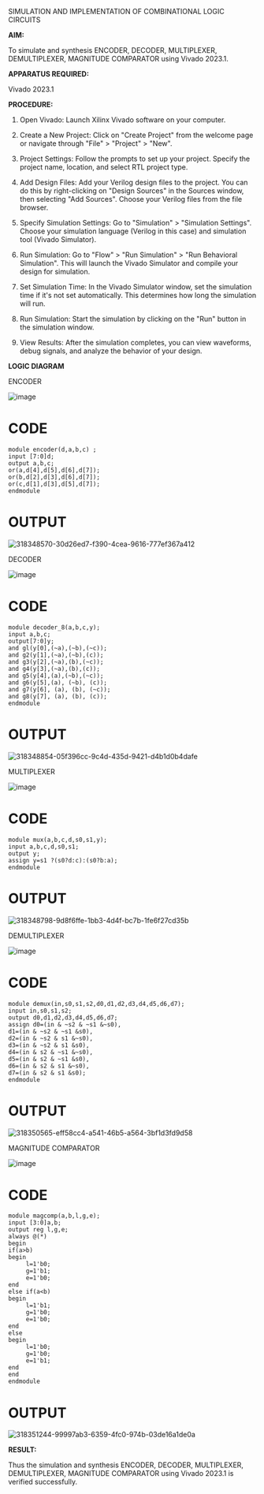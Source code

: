 SIMULATION AND IMPLEMENTATION OF  COMBINATIONAL LOGIC CIRCUITS

**AIM:** 

 To simulate and synthesis ENCODER, DECODER, MULTIPLEXER, DEMULTIPLEXER, MAGNITUDE COMPARATOR using Vivado 2023.1.

**APPARATUS REQUIRED:**

Vivado 2023.1

**PROCEDURE:**

1. Open Vivado: Launch Xilinx Vivado software on your computer.

2. Create a New Project: Click on "Create Project" from the welcome page or navigate through "File" > "Project" > "New".

3. Project Settings: Follow the prompts to set up your project. Specify the project name, location, and select RTL project type.

4. Add Design Files: Add your Verilog design files to the project. You can do this by right-clicking on "Design Sources" in the Sources window, then selecting "Add Sources". Choose your Verilog files from the file browser.

5. Specify Simulation Settings: Go to "Simulation" > "Simulation Settings". Choose your simulation language (Verilog in this case) and simulation tool (Vivado Simulator).

6. Run Simulation: Go to "Flow" > "Run Simulation" > "Run Behavioral Simulation". This will launch the Vivado Simulator and compile your design for simulation.

7. Set Simulation Time: In the Vivado Simulator window, set the simulation time if it's not set automatically. This determines how long the simulation will run.

8. Run Simulation: Start the simulation by clicking on the "Run" button in the simulation window.

9. View Results: After the simulation completes, you can view waveforms, debug signals, and analyze the behavior of your design.

**LOGIC DIAGRAM**

ENCODER


![image](https://github.com/navaneethans/VLSI-LAB-EXP-2/assets/6987778/3cd1f95e-7531-4cad-9154-fdd397ac439e)

# CODE
```
module encoder(d,a,b,c) ;
input [7:0]d;
output a,b,c;
or(a,d[4],d[5],d[6],d[7]);
or(b,d[2],d[3],d[6],d[7]);
or(c,d[1],d[3],d[5],d[7]);
endmodule
 ```
# OUTPUT
![318348570-30d26ed7-f390-4cea-9616-777ef367a412](https://github.com/KarthikeyanManickam/VLSI-LAB-EXP-2/assets/164841362/127de350-b035-4228-9a4e-f9febf9dcb4a)


DECODER

![image](https://github.com/navaneethans/VLSI-LAB-EXP-2/assets/6987778/45a5e6cf-bbe0-4fd5-ac84-e5ad4477483b)

# CODE
```
module decoder_8(a,b,c,y);
input a,b,c; 
output[7:0]y; 
and gl(y[0],(~a),(~b),(~c)); 
and g2(y[1],(~a),(~b),(c)); 
and g3(y[2],(~a),(b),(~c));
and g4(y[3],(~a),(b),(c));
and g5(y[4],(a),(~b),(~c));
and g6(y[5],(a), (~b), (c));
and g7(y[6], (a), (b), (~c)); 
and g8(y[7], (a), (b), (c));
endmodule
```
# OUTPUT
![318348854-05f396cc-9c4d-435d-9421-d4b1d0b4dafe](https://github.com/KarthikeyanManickam/VLSI-LAB-EXP-2/assets/164841362/003ee1d6-5789-44d7-b2f1-fb2fbd4aa1db)


MULTIPLEXER

![image](https://github.com/navaneethans/VLSI-LAB-EXP-2/assets/6987778/427f75b2-8e67-44b9-ac45-a66651787436)

# CODE
```
module mux(a,b,c,d,s0,s1,y);
input a,b,c,d,s0,s1;
output y;
assign y=s1 ?(s0?d:c):(s0?b:a);
endmodule
```

# OUTPUT
![318348798-9d8f6ffe-1bb3-4d4f-bc7b-1fe6f27cd35b](https://github.com/KarthikeyanManickam/VLSI-LAB-EXP-2/assets/164841362/fba8f29d-a9d3-494f-acb2-9648cab83ce5)


DEMULTIPLEXER

![image](https://github.com/navaneethans/VLSI-LAB-EXP-2/assets/6987778/1c45a7fc-08ac-4f76-87f2-c084e7150557)

# CODE
```
module demux(in,s0,s1,s2,d0,d1,d2,d3,d4,d5,d6,d7);
input in,s0,s1,s2;
output d0,d1,d2,d3,d4,d5,d6,d7;
assign d0=(in & ~s2 & ~s1 &~s0),
d1=(in & ~s2 & ~s1 &s0),
d2=(in & ~s2 & s1 &~s0),
d3=(in & ~s2 & s1 &s0),
d4=(in & s2 & ~s1 &~s0),
d5=(in & s2 & ~s1 &s0),
d6=(in & s2 & s1 &~s0),
d7=(in & s2 & s1 &s0);
endmodule
```
# OUTPUT
![318350565-eff58cc4-a541-46b5-a564-3bf1d3fd9d58](https://github.com/KarthikeyanManickam/VLSI-LAB-EXP-2/assets/164841362/0cbb06ee-0ae2-4753-9efb-958de4c71334)


MAGNITUDE COMPARATOR

![image](https://github.com/navaneethans/VLSI-LAB-EXP-2/assets/6987778/b2fe7a05-6bf7-4dcb-8f5d-28abbf7ea8c2)

# CODE
```
module magcomp(a,b,l,g,e);
input [3:0]a,b;
output reg l,g,e;
always @(*)
begin
if(a>b)
begin
     l=1'b0;
     g=1'b1;
     e=1'b0;
end
else if(a<b)
begin
     l=1'b1;
     g=1'b0;
     e=1'b0;
end
else
begin
     l=1'b0;
     g=1'b0;
     e=1'b1;
end
end
endmodule
```
# OUTPUT
![318351244-99997ab3-6359-4fc0-974b-03de16a1de0a](https://github.com/KarthikeyanManickam/VLSI-LAB-EXP-2/assets/164841362/64457846-5067-44d7-9e55-ef1f83c80576)


  

**RESULT:**

Thus the simulation and synthesis ENCODER, DECODER, MULTIPLEXER, DEMULTIPLEXER, MAGNITUDE COMPARATOR using Vivado 2023.1 is verified successfully.

